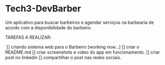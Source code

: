 # Tech3-DevBarber
Um aplicativo para buscar barbeiros e agendar serviços na barbearia de acordo com a disponibilidade do barbeiro.

TAREFAS A REALIZAR:

`[] criando sistema web para o Barbeiro [working now...]
[] criar o README.md
[] criar screenshots e video do app em funcionamento.
[] criar post no linkedin
[] compartilhar o post nas redes sociais.

